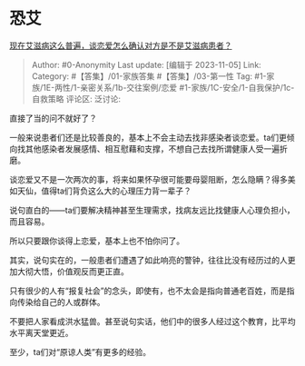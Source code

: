 # 恐艾
[现在艾滋病这么普遍，谈恋爱怎么确认对方是不是艾滋病患者？](https://www.zhihu.com/question/267158713/answer/3277048226)

> Author: #0-Anonymity
> Last update: [编辑于 2023-11-05]
> Link:
> Category: #【答集】/01-家族答集 #【答集】/03-第一性 
> Tag: #1-家族/1E-两性/1-亲密关系/1b-交往案例/恋爱 #1-家族/1C-安全/1-自我保护/1c-自救策略 
> 评论区:
> 泛讨论:

直接了当的问不就好了？

一般来说患者们还是比较善良的，基本上不会主动去找非感染者谈恋爱。ta们更倾向找其他感染者发展感情、相互慰藉和支撑，不想自己去找所谓健康人受一遍折磨。

谈恋爱又不是一次两次的事，将来如果怀孕很可能要母婴阻断，怎么隐瞒？得多美如天仙，值得ta们背负这么大的心理压力背一辈子？

说句直白的——ta们要解决精神甚至生理需求，找病友远比找健康人心理负担小，而且容易。

所以只要跟你谈得上恋爱，基本上也不怕你问了。

其实，说句实在的，一般患者们遭遇了如此响亮的警钟，往往比没有经历过的人更加大彻大悟，价值观反而更正直。

只有很少的人有“报复社会”的念头，即使有，也不太会是指向普通老百姓，而是指向传染给自己的人或群体。

不要把人家看成洪水猛兽。甚至说句实话，他们中的很多人经过这个教育，比平均水平离天堂更近。

至少，ta们对“原谅人类”有更多的经验。